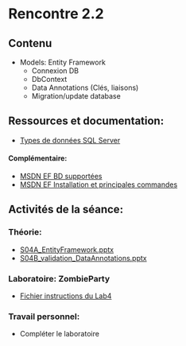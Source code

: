 # Rencontre 2.2

## Contenu
- Models: Entity Framework 
  - Connexion DB 
  - DbContext 
  - Data Annotations (Clés, liaisons) 
  - Migration/update database

## Ressources et documentation: 
- [Types de données SQL Server](https://docs.microsoft.com/fr-fr/sql/connect/jdbc/understanding-data-type-differences?view=sql-server-ver15)
#### Complémentaire: 
- [MSDN EF BD supportées](https://docs.microsoft.com/fr-fr/ef/core/providers/?tabs=dotnet-core-cli)
- [MSDN EF Installation et principales commandes](https://docs.microsoft.com/fr-fr/ef/core/get-started/overview/first-app?tabs=visual-studio)

## Activités de la séance: 
### Théorie:  
- [S04A_EntityFramework.pptx](https://cegepedouardmontpetit.sharepoint.com/:p:/s/EDU-A22-4203W6EM-01010/EYwA306vrTlNnHTVD6HY7UgBgMl8Nbto4mKnW4nUIm5Lnw?e=x0RsvP)
- [S04B_validation_DataAnnotations.pptx](https://cegepedouardmontpetit.sharepoint.com/:p:/s/EDU-A22-4203W6EM-01010/EU0YGyjMyfJIg2pP-of2UpYBJGLcmyIbcaPQM6suEgu29Q?e=dHdCjR)

### Laboratoire: ZombieParty 
- [Fichier instructions du Lab4](https://classroom.github.com/a/Aivtg-xU)

### Travail personnel: 
- Compléter le laboratoire